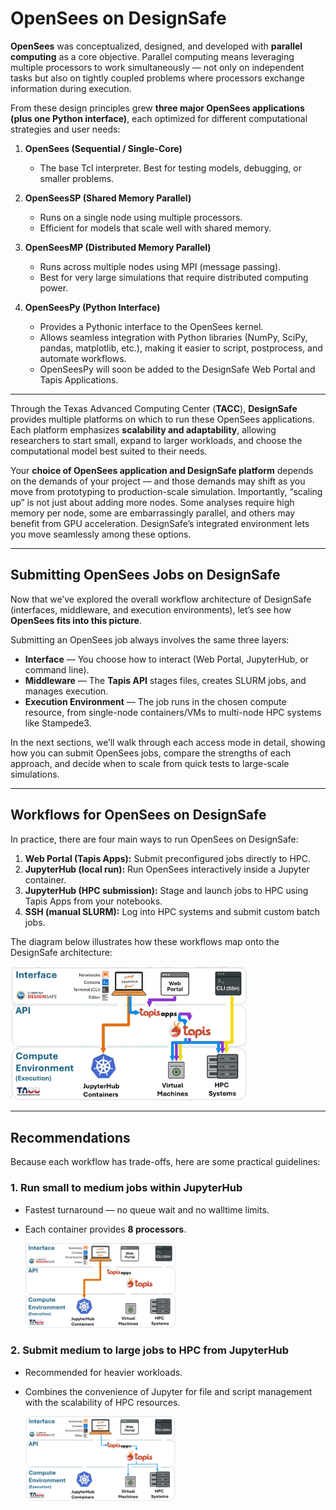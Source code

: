 # OpenSees on DesignSafe

**OpenSees** was conceptualized, designed, and developed with **parallel computing** as a core objective. Parallel computing means leveraging multiple processors to work simultaneously — not only on independent tasks but also on tightly coupled problems where processors exchange information during execution.

From these design principles grew **three major OpenSees applications (plus one Python interface)**, each optimized for different computational strategies and user needs:

1. **OpenSees (Sequential / Single-Core)**

   * The base Tcl interpreter. Best for testing models, debugging, or smaller problems.

2. **OpenSeesSP (Shared Memory Parallel)**

   * Runs on a single node using multiple processors.
   * Efficient for models that scale well with shared memory.

3. **OpenSeesMP (Distributed Memory Parallel)**

   * Runs across multiple nodes using MPI (message passing).
   * Best for very large simulations that require distributed computing power.

4. **OpenSeesPy (Python Interface)**

   * Provides a Pythonic interface to the OpenSees kernel.
   * Allows seamless integration with Python libraries (NumPy, SciPy, pandas, matplotlib, etc.), making it easier to script, postprocess, and automate workflows.
   * OpenSeesPy will soon be added to the DesignSafe Web Portal and Tapis Applications.

---

Through the Texas Advanced Computing Center (**TACC**), **DesignSafe** provides multiple platforms on which to run these OpenSees applications. Each platform emphasizes **scalability and adaptability**, allowing researchers to start small, expand to larger workloads, and choose the computational model best suited to their needs.

Your **choice of OpenSees application and DesignSafe platform** depends on the demands of your project — and those demands may shift as you move from prototyping to production-scale simulation. Importantly, “scaling up” is not just about adding more nodes. Some analyses require high memory per node, some are embarrassingly parallel, and others may benefit from GPU acceleration. DesignSafe’s integrated environment lets you move seamlessly among these options.

---

## Submitting OpenSees Jobs on DesignSafe

Now that we’ve explored the overall workflow architecture of DesignSafe (interfaces, middleware, and execution environments), let’s see how **OpenSees fits into this picture**.

Submitting an OpenSees job always involves the same three layers:

* **Interface** — You choose how to interact (Web Portal, JupyterHub, or command line).
* **Middleware** — The **Tapis API** stages files, creates SLURM jobs, and manages execution.
* **Execution Environment** — The job runs in the chosen compute resource, from single-node containers/VMs to multi-node HPC systems like Stampede3.

In the next sections, we’ll walk through each access mode in detail, showing how you can submit OpenSees jobs, compare the strengths of each approach, and decide when to scale from quick tests to large-scale simulations.

---

## Workflows for OpenSees on DesignSafe

In practice, there are four main ways to run OpenSees on DesignSafe:

1. **Web Portal (Tapis Apps):** Submit preconfigured jobs directly to HPC.
2. **JupyterHub (local run):** Run OpenSees interactively inside a Jupyter container.
3. **JupyterHub (HPC submission):** Stage and launch jobs to HPC using Tapis Apps from your notebooks.
4. **SSH (manual SLURM):** Log into HPC systems and submit custom batch jobs.

The diagram below illustrates how these workflows map onto the DesignSafe architecture:

<img src="../_images/WaysToRunOpenSeesOnDS_all.jpg" alt="Workflows for OpenSees on DesignSafe" width="75%" />  

---

## Recommendations

Because each workflow has trade-offs, here are some practical guidelines:

### 1. Run small to medium jobs within JupyterHub

* Fastest turnaround — no queue wait and no walltime limits.
* Each container provides **8 processors**.

  <img src="../_images/WaysToRunOpenSeesOnDS_JupHub.jpg" alt="Workflows for OpenSees on DesignSafe -- Jupyter Hub" width="50%" />  

### 2. Submit medium to large jobs to HPC from JupyterHub

* Recommended for heavier workloads.
* Combines the convenience of Jupyter for file and script management with the scalability of HPC resources.

  <img src="../_images/WaysToRunOpenSeesOnDS_HPC.jpg" alt="Workflows for OpenSees on DesignSafe HPC" width="50%" />  


